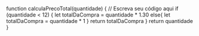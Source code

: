 function calculaPrecoTotal(quantidade) {
// Escreva seu código aqui
if (quantidade < 12) {
let totalDaCompra = quantidade * 1.30
else{
let totalDaCompra = quantidade * 1
}
return totalDaCompra
}
return quantidade
}